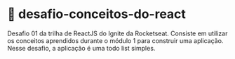 # :rocket: desafio-conceitos-do-react
Desafio 01 da trilha de ReactJS do Ignite da Rocketseat. Consiste em utilizar os conceitos aprendidos durante o módulo 1 para construir uma aplicação.
Nesse desafio, a aplicação é uma todo list simples.
